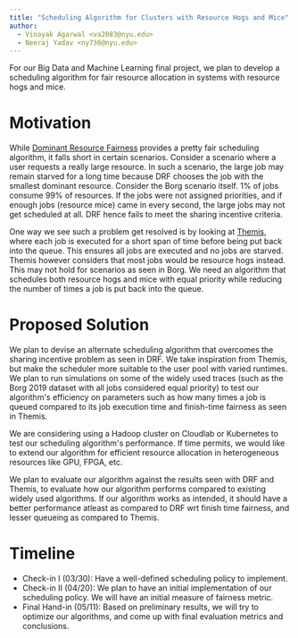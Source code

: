 ```yaml
---
title: "Scheduling Algorithm for Clusters with Resource Hogs and Mice"
author:
  - Vinayak Agarwal <va2083@nyu.edu>
  - Neeraj Yadav <ny736@nyu.edu>
---
```


For our Big Data and Machine Learning final project, we plan to develop a scheduling algorithm for fair resource allocation in systems with resource hogs and mice.

# Motivation

While [Dominant Resource Fairness](http://web.eecs.umich.edu/~mosharaf/Readings/DRF.pdf) provides a pretty fair scheduling algorithm, it falls short in certain scenarios. Consider a scenario where a user requests a really large resource. In such a scenario, the large job may remain starved for a long time because DRF chooses the job with the smallest dominant resource. Consider the Borg scenario itself. 1% of jobs consume 99% of resources. If the jobs were not assigned priorities, and if enough jobs (resource mice) came in every second, the large jobs may not get scheduled at all. DRF hence fails to meet the sharing incentive criteria.

One way we see such a problem get resolved is by looking at [Themis](https://cs.nyu.edu/~apanda/classes/sp21/papers/themis.pdf), where each job is executed for a short span of time before being put back into the queue. This ensures all jobs are executed and no jobs are starved. Themis however considers that most jobs would be resource hogs instead. This may not hold for scenarios as seen in Borg. We need an algorithm that schedules both resource hogs and mice with equal priority while reducing the number of times a job is put back into the queue.

# Proposed Solution

We plan to devise an alternate scheduling algorithm that overcomes the sharing incentive problem as seen in DRF. We take inspiration from Themis, but make the scheduler more suitable to the user pool with varied runtimes. We plan to run simulations on some of the widely used traces (such as the Borg 2019 dataset with all jobs considered equal priority) to test our algorithm's efficiency on parameters such as how many times a job is queued compared to its job execution time and finish-time fairness as seen in Themis.

We are considering using a Hadoop cluster on Cloudlab or Kubernetes to test our scheduling algorithm's performance. If time permits, we would like to extend our algorithm for efficient resource allocation in heterogeneous resources like GPU, FPGA, etc. 

We plan to evaluate our algorithm against the results seen with DRF and Themis, to evaluate how our algorithm performs compared to existing widely used algorithms. If our  algorithm works as intended, it should have a better performance atleast as compared to DRF wrt finish time fairness, and lesser queueing as compared to Themis.

# Timeline

* Check-in I (03/30): Have a well-defined scheduling policy to implement.
* Check-in II (04/20): We plan to have an initial implementation of our scheduling policy. We will have an initial measure of fairness metric.
* Final Hand-in (05/11): Based on preliminary results, we will try to optimize our algorithms, and come up with final evaluation metrics and conclusions.


